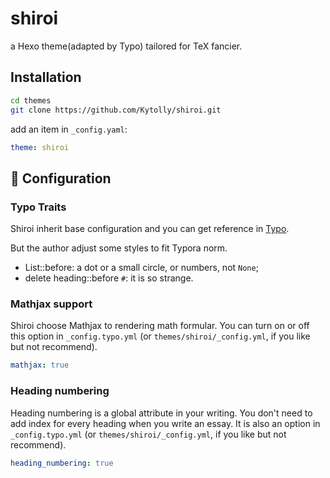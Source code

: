 # shiroi
a Hexo theme(adapted by Typo) tailored for TeX fancier.


## Installation

```bash
cd themes
git clone https://github.com/Kytolly/shiroi.git
```

add an item in `_config.yaml`:

```yaml _config.yaml
theme: shiroi
```

## 🌈 Configuration

### Typo Traits

Shiroi inherit base configuration and you can get reference in [Typo](https://github.com/rankangkang/hexo-theme-typo).

But the author adjust some styles to fit Typora norm.
* List::before: a dot or a small circle, or numbers, not `None`;
* delete heading::before `#`: it is so strange.

### Mathjax support
Shiroi choose Mathjax to rendering math formular. 
You can turn on or off this option in `_config.typo.yml` 
(or `themes/shiroi/_config.yml`, if you like but not recommend).

```yml
mathjax: true
```

### Heading numbering

Heading numbering is a global attribute in your writing.
You don't need to add index for every heading when you write an essay.
It is also an option in `_config.typo.yml` 
(or `themes/shiroi/_config.yml`, if you like but not recommend).
```yml
heading_numbering: true
```
